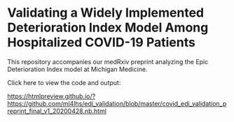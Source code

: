 # Validating a Widely Implemented Deterioration Index Model Among Hospitalized COVID-19 Patients
This repository accompanies our medRxiv preprint analyzing the Epic Deterioration Index model at Michigan Medicine.

Click here to view the code and output:

https://htmlpreview.github.io/?https://github.com/ml4lhs/edi_validation/blob/master/covid_edi_validation_preprint_final_v1_20200428.nb.html
